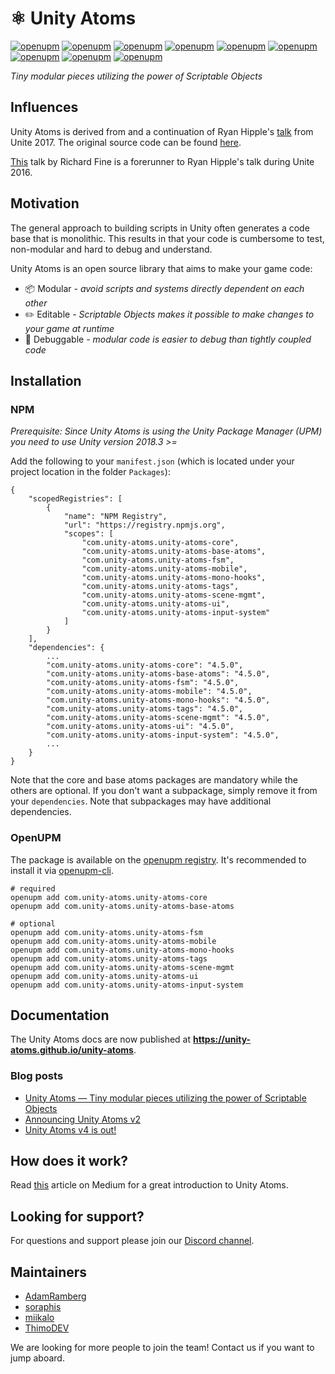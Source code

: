 # ⚛️ Unity Atoms

[![openupm](https://img.shields.io/npm/v/com.unity-atoms.unity-atoms-core?label=core&registry_uri=https://package.openupm.com)](https://openupm.com/packages/com.unity-atoms.unity-atoms-core/)
[![openupm](https://img.shields.io/npm/v/com.unity-atoms.unity-atoms-base-atoms?label=base-atoms&registry_uri=https://package.openupm.com)](https://openupm.com/packages/com.unity-atoms.unity-atoms-base-atoms/)
[![openupm](https://img.shields.io/npm/v/com.unity-atoms.unity-atoms-fsm?label=fsm&registry_uri=https://package.openupm.com)](https://openupm.com/packages/com.unity-atoms.unity-atoms-fsm/)
[![openupm](https://img.shields.io/npm/v/com.unity-atoms.unity-atoms-mobile?label=mobile&registry_uri=https://package.openupm.com)](https://openupm.com/packages/com.unity-atoms.unity-atoms-mobile/)
[![openupm](https://img.shields.io/npm/v/com.unity-atoms.unity-atoms-mono-hooks?label=mono-hooks&registry_uri=https://package.openupm.com)](https://openupm.com/packages/com.unity-atoms.unity-atoms-mono-hooks/)
[![openupm](https://img.shields.io/npm/v/com.unity-atoms.unity-atoms-tags?label=tags&registry_uri=https://package.openupm.com)](https://openupm.com/packages/com.unity-atoms.unity-atoms-tags/)
[![openupm](https://img.shields.io/npm/v/com.unity-atoms.unity-atoms-scene-mgmt?label=scene-mgmt&registry_uri=https://package.openupm.com)](https://openupm.com/packages/com.unity-atoms.unity-atoms-scene-mgmt/)
[![openupm](https://img.shields.io/npm/v/com.unity-atoms.unity-atoms-ui?label=ui&registry_uri=https://package.openupm.com)](https://openupm.com/packages/com.unity-atoms.unity-atoms-ui/)
[![openupm](https://img.shields.io/npm/v/com.unity-atoms.unity-atoms-input-system?label=input-system&registry_uri=https://package.openupm.com)](https://openupm.com/packages/com.unity-atoms.unity-atoms-input-system/)

_Tiny modular pieces utilizing the power of Scriptable Objects_

## Influences

Unity Atoms is derived from and a continuation of Ryan Hipple's [talk](https://www.youtube.com/watch?v=raQ3iHhE_Kk&t=2787s) from Unite 2017. The original source code can be found [here](https://github.com/roboryantron/Unite2017).

[This](https://www.youtube.com/watch?v=6vmRwLYWNRo&t=738s) talk by Richard Fine is a forerunner to Ryan Hipple's talk during Unite 2016.

## Motivation

The general approach to building scripts in Unity often generates a code base that is monolithic. This results in that your code is cumbersome to test, non-modular and hard to debug and understand.

Unity Atoms is an open source library that aims to make your game code:

-   📦 Modular _- avoid scripts and systems directly dependent on each other_
-   ✏️ Editable _- Scriptable Objects makes it possible to make changes to your game at runtime_
-   🐛 Debuggable _- modular code is easier to debug than tightly coupled code_

## Installation

### NPM

_Prerequisite: Since Unity Atoms is using the Unity Package Manager (UPM) you need to use Unity version 2018.3 >=_

Add the following to your `manifest.json` (which is located under your project location in the folder `Packages`):

```
{
    "scopedRegistries": [
        {
            "name": "NPM Registry",
            "url": "https://registry.npmjs.org",
            "scopes": [
                "com.unity-atoms.unity-atoms-core",
                "com.unity-atoms.unity-atoms-base-atoms",
                "com.unity-atoms.unity-atoms-fsm",
                "com.unity-atoms.unity-atoms-mobile",
                "com.unity-atoms.unity-atoms-mono-hooks",
                "com.unity-atoms.unity-atoms-tags",
                "com.unity-atoms.unity-atoms-scene-mgmt",
                "com.unity-atoms.unity-atoms-ui",
		        "com.unity-atoms.unity-atoms-input-system"
            ]
        }
    ],
    "dependencies": {
        ...
        "com.unity-atoms.unity-atoms-core": "4.5.0",
        "com.unity-atoms.unity-atoms-base-atoms": "4.5.0",
        "com.unity-atoms.unity-atoms-fsm": "4.5.0",
        "com.unity-atoms.unity-atoms-mobile": "4.5.0",
        "com.unity-atoms.unity-atoms-mono-hooks": "4.5.0",
        "com.unity-atoms.unity-atoms-tags": "4.5.0",
        "com.unity-atoms.unity-atoms-scene-mgmt": "4.5.0",
        "com.unity-atoms.unity-atoms-ui": "4.5.0",
	    "com.unity-atoms.unity-atoms-input-system": "4.5.0",
        ...
    }
}
```

Note that the core and base atoms packages are mandatory while the others are optional. If you don't want a subpackage, simply remove it from your `dependencies`.
Note that subpackages may have additional dependencies.

### OpenUPM

The package is available on the [openupm registry](https://openupm.com). It's recommended to install it via [openupm-cli](https://github.com/openupm/openupm-cli).

```
# required
openupm add com.unity-atoms.unity-atoms-core
openupm add com.unity-atoms.unity-atoms-base-atoms

# optional
openupm add com.unity-atoms.unity-atoms-fsm
openupm add com.unity-atoms.unity-atoms-mobile
openupm add com.unity-atoms.unity-atoms-mono-hooks
openupm add com.unity-atoms.unity-atoms-tags
openupm add com.unity-atoms.unity-atoms-scene-mgmt
openupm add com.unity-atoms.unity-atoms-ui
openupm add com.unity-atoms.unity-atoms-input-system
```

## Documentation

The Unity Atoms docs are now published at **https://unity-atoms.github.io/unity-atoms**.

### Blog posts

-   [Unity Atoms — Tiny modular pieces utilizing the power of Scriptable Objects](https://medium.com/@adamramberg/unity-atoms-tiny-modular-pieces-utilizing-the-power-of-scriptable-objects-e8add1b95201)
-   [Announcing Unity Atoms v2](https://medium.com/@adamramberg/announcing-unity-atoms-v2-1719ef3e587e)
-   [Unity Atoms v4 is out!](https://medium.com/@adamramberg/unity-atoms-v4-is-out-b15a37da49da)

## How does it work?

Read [this](https://medium.com/@adamramberg/unity-atoms-tiny-modular-pieces-utilizing-the-power-of-scriptable-objects-e8add1b95201) article on Medium for a great introduction to Unity Atoms.

## Looking for support?

For questions and support please join our [Discord channel](https://discord.gg/W4yd7E7).

## Maintainers

-   [AdamRamberg](https://github.com/AdamRamberg)
-   [soraphis](https://github.com/soraphis)
-   [miikalo](https://github.com/miikalo)
-   [ThimoDEV](https://github.com/ThimoDEV)

We are looking for more people to join the team! Contact us if you want to jump aboard.
